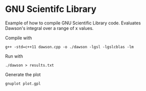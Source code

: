 # GNU Scientifc Library 
Example of how to compile GNU Scientific Library code.  Evaluates Dawson's integral over a range of x values.

Compile with 

```
g++ -std=c++11 dawson.cpp -o ./dawson -lgsl -lgslcblas -lm
```

Run with 

```
./dawson > results.txt
```

Generate the plot 

```
gnuplot plot.gpl
```

